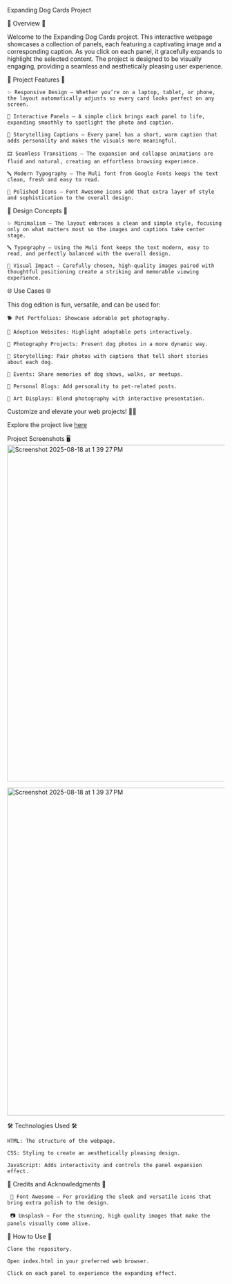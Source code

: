 Expanding Dog Cards Project

📜 Overview 📜

Welcome to the Expanding Dog Cards project. This interactive webpage showcases a collection of panels, each featuring a captivating image and a corresponding caption. As you click on each panel, it gracefully expands to highlight the selected content. The project is designed to be visually engaging, providing a seamless and aesthetically pleasing user experience.


🚀 Project Features 🚀 

    ✨ Responsive Design – Whether you’re on a laptop, tablet, or phone, the layout automatically adjusts so every card looks perfect on any screen.

    🐾 Interactive Panels – A simple click brings each panel to life, expanding smoothly to spotlight the photo and caption.

    💬 Storytelling Captions – Every panel has a short, warm caption that adds personality and makes the visuals more meaningful.

    🎞️ Seamless Transitions – The expansion and collapse animations are fluid and natural, creating an effortless browsing experience.

    🔤 Modern Typography – The Muli font from Google Fonts keeps the text clean, fresh and easy to read.

    🎨 Polished Icons – Font Awesome icons add that extra layer of style and sophistication to the overall design.


🎨 Design Concepts 🎨

    ✨ Minimalism – The layout embraces a clean and simple style, focusing only on what matters most so the images and captions take center stage.

    🔤 Typography – Using the Muli font keeps the text modern, easy to read, and perfectly balanced with the overall design.

    🌄 Visual Impact – Carefully chosen, high-quality images paired with thoughtful positioning create a striking and memorable viewing experience.


🌐 Use Cases 🌐

  This dog edition is fun, versatile, and can be used for:

    🐕 Pet Portfolios: Showcase adorable pet photography.

    🐾 Adoption Websites: Highlight adoptable pets interactively.

    📸 Photography Projects: Present dog photos in a more dynamic way.

    📝 Storytelling: Pair photos with captions that tell short stories about each dog.

    🎉 Events: Share memories of dog shows, walks, or meetups.

    🐶 Personal Blogs: Add personality to pet-related posts.

    🎨 Art Displays: Blend photography with interactive presentation.

Customize and elevate your web projects! 🚀🌟

Explore the project live [here](https://akhilgc.github.io/UI-Interactive-Dog-Cards/)

Project Screenshots 🖥️
<img width="1439" height="778" alt="Screenshot 2025-08-18 at 1 39 27 PM" src="https://github.com/user-attachments/assets/5aac89c8-a4f7-4d72-a57c-a6ce2d422249" />

<img width="1440" height="758" alt="Screenshot 2025-08-18 at 1 39 37 PM" src="https://github.com/user-attachments/assets/a14218a9-1cc7-4b77-a88e-96117afbc33c" />



 🛠️ Technologies Used 🛠️
 
    HTML: The structure of the webpage.

    CSS: Styling to create an aesthetically pleasing design.

    JavaScript: Adds interactivity and controls the panel expansion effect.


 🙌 Credits and Acknowledgments 🙌
 
     🎨 Font Awesome – For providing the sleek and versatile icons that bring extra polish to the design.

     📷 Unsplash – For the stunning, high quality images that make the panels visually come alive.


🚀 How to Use 🚀

    Clone the repository.

    Open index.html in your preferred web browser.

    Click on each panel to experience the expanding effect.
